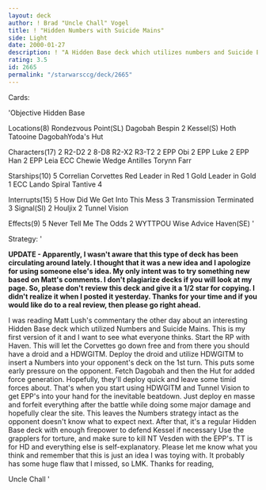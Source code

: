 ```yaml
---
layout: deck
author: ! Brad "Uncle Chall" Vogel
title: ! "Hidden Numbers with Suicide Mains"
side: Light
date: 2000-01-27
description: ! "A Hidden Base deck which utilizes numbers and Suicide EPP's.  Inspired by Matt Lush's recent commentary."
rating: 3.5
id: 2665
permalink: "/starwarsccg/deck/2665"
---
```

Cards: 

'Objective
Hidden Base

Locations(8)
Rondezvous Point(SL)
Dagobah
Bespin
2 Kessel(S)
Hoth
Tatooine
DagobahYoda's Hut

Characters(17)
2 R2-D2
2 8-D8
R2-X2
R3-T2
2 EPP Obi
2 EPP Luke
2 EPP Han
2 EPP Leia
ECC Chewie
Wedge Antilles
Torynn Farr

Starships(10)
5 Correlian Corvettes
Red Leader in Red 1
Gold Leader in Gold 1
ECC Lando
Spiral
Tantive 4

Interrupts(15)
5 How Did We Get Into This Mess
3 Transmission Terminated
3 Signal(SI)
2 Houljix
2 Tunnel Vision

Effects(9)
5 Never Tell Me The Odds
2 WYTTPOU
Wise Advice
Haven(SE) '

Strategy: '

****UPDATE - Apparently, I wasn't aware that this type of deck has been circulating around lately.  I thought that it was a new idea and I apologize for using someone else's idea.  My only intent was to try something new based on Matt's comments.  I don't plagiarize decks if you will look at my page.  So, please don't review this deck and give it a 1/2 star for copying.  I didn't realize it when I posted it yesterday.  Thanks for your time and if you would like do to a real review, then please go right ahead.****

I was reading Matt Lush's commentary the other day about an interesting Hidden Base deck which utilized Numbers and Suicide Mains.  This is my first version of it and I want to see what everyone thinks.  Start the RP with Haven.  This will let the Corvettes go down free and from there you should have a droid and a HDWGITM.  Deploy the droid and utilize HDWGITM to insert a Numbers into your opponent's deck on the 1st turn.  This puts some early pressure on the opponent.  Fetch Dagobah and then the Hut for added force generation.  Hopefully, they'll deploy quick and leave some timid forces about.  That's when you start using HDWGITM and Tunnel Vision to get EPP's into your hand for the inevitable beatdown.	Just deploy en masse and forfeit everything after the battle while doing some major damage and hopefully clear the site.  This leaves the Numbers strategy intact as the opponent doesn't know what to expect next.  After that, it's a regular Hidden Base deck with enough firepower to defend Kessel if necessary
 Use the grapplers for torture, and make sure to kill NT Vesden with the EPP's.  TT is for HD and everything else is self-explanatory.  Please let me know what you think and remember that this is just an idea I was toying with.  It probably has some huge flaw that I missed, so LMK.  Thanks for reading,

Uncle Chall	 '

